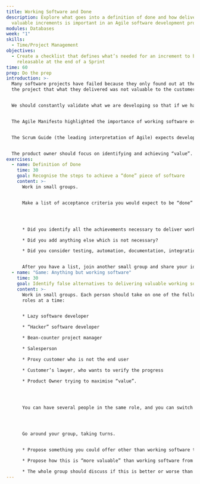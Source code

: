 ```yaml
---
title: Working Software and Done
description: Explore what goes into a definition of done and how delivering
  valuable increments is important in an Agile software development project.
modules: Databases
week: "1"
skills:
  - Time/Project Management
objectives:
  - Create a checklist that defines what’s needed for an increment to be
    releasable at the end of a Sprint
time: 60
prep: Do the prep
introduction: >-
  Many software projects have failed because they only found out at the end of
  the project that what they delivered was not valuable to the customers.


  We should constantly validate what we are developing so that if we have misunderstood expectations, we can resolve them earlier. And we can realise the value we deliver sooner rather than waiting for a risky “big bang” deployment.


  The Agile Manifesto highlighted the importance of working software over comprehensive documentation as the primary measure of progress.


  The Scrum Guide (the leading interpretation of Agile) expects developers to agree on a Definition of Done, and to achieve “Done” for each item they work on in the backlog. This allows them to deliver an increment.


  The product owner should focus on identifying and achieving “value”.
exercises:
  - name: Definition of Done
    time: 30
    goal: Recognise the steps to achieve a “done” piece of software
    content: >-
      Work in small groups. 


      Make a list of acceptance criteria you would expect to be “done” for every software development user story (backlog item). You can refer to the links in the Prep.




      * Did you identify all the achievements necessary to deliver working software to a customer?

      * Did you add anything else which is not necessary?

      * Did you consider testing, automation, documentation, integration, coding style, acceptance, etc?


      After you have a list, join another small group and share your ideas with them. What did you miss out?
  - name: "Game: Anything but working software"
    time: 30
    goal: Identify false alternatives to delivering valuable working software
    content: >-
      Work in small groups. Each person should take on one of the following
      roles at a time:


      * Lazy software developer

      * “Hacker” software developer

      * Bean-counter project manager

      * Salesperson

      * Proxy customer who is not the end user

      * Customer’s lawyer, who wants to verify the progress

      * Product Owner trying to maximise “value”.




      You can have several people in the same role, and you can switch roles, so long as it’s clear what role you are playing at the time. Please caricature your role as a “Devil’s advocate”.




      Go around your group, taking turns.


      * Propose something you could offer other than working software that is valuable or convenient for your role. For example, a video demo of the software. Or a specification of the product you are going to build.

      * Propose how this is “more valuable” than working software from your point of view.

      * The whole group should discuss if this is better or worse than delivering valuable working software. Sometimes the answer will be “yes”.
---
```

